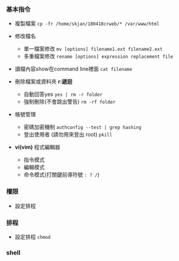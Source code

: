 ### 基本指令 ###
- 複製檔案
    `cp -fr /home/skjan/180418crweb/* /var/www/html`
- 修改檔名
  - 單一檔案修改
    `mv [options] filename1.ext filename2.ext`
  - 多重檔案修改
    `rename [options] expression replacement file`

- 讀檔內容show在command line裡面
    `cat filename`

- 刪除檔案或資料夾
    **r:遞迴**
  - 自動回答yes
    `yes | rm -r folder`
  - 強制刪除(不會跳出警告)
    `rm -rf folder`

- 帳號管理
  - 密碼加密機制
    `authconfig --test | grep hashing`
  - 登出使用者 (請勿用來登出 root)
    `pkill`

- **vi(vim)** 程式編輯器
  - 指令模式
  - 編輯模式
  - 命令模式(打關鍵前導符號 `: ? /`)

### 權限 ###
- 設定排程


### 排程 ###
- 設定排程
    `chmod`

### shell ###